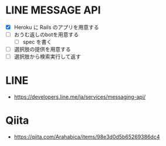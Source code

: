 # LINE MESSAGE API

- [x] Heroku に Rails のアプリを用意する
- [ ] おうむ返しのbotを用意する
  - [ ] spec を書く
- [ ] 選択肢の提供を用意する
- [ ] 選択肢から検索実行して返す

# LINE

- https://developers.line.me/ja/services/messaging-api/

# Qiita

- https://qiita.com/Arahabica/items/98e3d0d5b65269386dc4
